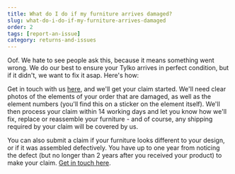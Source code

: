 ```yaml
---
title: What do I do if my furniture arrives damaged?
slug: what-do-i-do-if-my-furniture-arrives-damaged
order: 2
tags: [report-an-issue]
category: returns-and-issues
---
```


Oof. We hate to see people ask this, because it means something went wrong. We do our best to ensure your Tylko arrives in perfect condition, but if it didn't, we want to fix it asap. Here's how:

Get in touch with us [here](javascript:window.scrollToFAQContactForm();), and we'll get your claim started. We'll need clear photos of the elements of your order that are damaged, as well as the element numbers (you'll find this on a sticker on the element itself).  We'll then process your claim within 14 working days and let you know how we'll fix, replace or reassemble your furniture - and of course, any shipping required by your claim will be covered by us.

You can also submit a claim if your furniture looks different to your design, or if it was assembled defectively. You have up to one year from noticing the defect (but no longer than 2 years after you received your product) to make your claim. [Get in touch here](javascript:window.scrollToFAQContactForm();).
